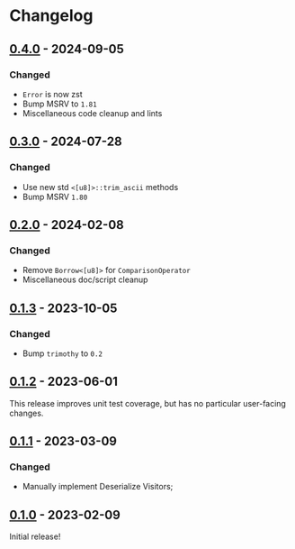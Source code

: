 # Changelog



## [0.4.0](https://github.com/Blobfolio/later_operator/releases/tag/v0.4.0) - 2024-09-05

### Changed

* `Error` is now zst
* Bump MSRV to `1.81`
* Miscellaneous code cleanup and lints



## [0.3.0](https://github.com/Blobfolio/later_operator/releases/tag/v0.3.0) - 2024-07-28

### Changed

* Use new std `<[u8]>::trim_ascii` methods
* Bump MSRV `1.80`



## [0.2.0](https://github.com/Blobfolio/later_operator/releases/tag/v0.2.0) - 2024-02-08

### Changed

* Remove `Borrow<[u8]>` for `ComparisonOperator`
* Miscellaneous doc/script cleanup



## [0.1.3](https://github.com/Blobfolio/later_operator/releases/tag/v0.1.3) - 2023-10-05

### Changed

* Bump `trimothy` to `0.2`



## [0.1.2](https://github.com/Blobfolio/later_operator/releases/tag/v0.1.2) - 2023-06-01

This release improves unit test coverage, but has no particular user-facing changes.



## [0.1.1](https://github.com/Blobfolio/later_operator/releases/tag/v0.1.1) - 2023-03-09

### Changed

* Manually implement Deserialize Visitors;



## [0.1.0](https://github.com/Blobfolio/later_operator/releases/tag/v0.1.0) - 2023-02-09

Initial release!
